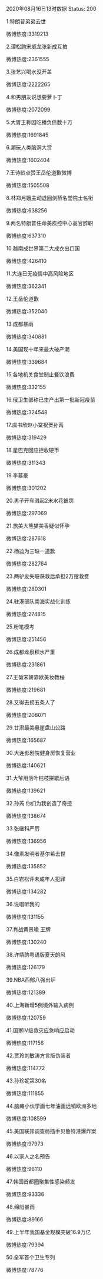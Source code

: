 2020年08月16日13时数据
Status: 200

1.特朗普弟弟去世

微博热度:3319213

2.谭松韵宋威龙张新成互拍

微博热度:2361555

3.张艺兴喝水没开盖

微博热度:2222265

4.和男朋友说想要萝卜丁

微博热度:2072099

5.大胃王称因吃播负债数十万

微博热度:1691845

6.潮玩人类脑洞大赏

微博热度:1602404

7.王诗龄点赞王岳伦道歉微博

微博热度:1505508

8.林郑月娥主动退回剑桥名誉院士名衔

微博热度:638256

9.两名特朗普任命美疾控中心高官辞职

微博热度:637310

10.越南成世界第二大成衣出口国

微博热度:426410

11.大连已无疫情中高风险地区

微博热度:362341

12.王岳伦道歉

微博热度:352040

13.成都暴雨

微博热度:340881

14.美国现十年来最大破产潮

微博热度:339684

15.各地机关食堂制止餐饮浪费

微博热度:332155

16.俄卫生部称已生产出第一批新冠疫苗

微博热度:324548

17.虞书欣赵小棠祝贺孙芮

微博热度:319429

18.星巴克回应拒收硬币

微博热度:311343

19.李慕豪

微博热度:301202

20.男子开车溅起2米水花被罚

微博热度:297069

21.旅美大熊猫美香疑似怀孕

微博热度:287618

22.杨迪为三缺一道歉

微博热度:282764

23.两驴友失联获救后承担2万搜救费

微博热度:280301

24.驻港部队南海实战化训练

微博热度:274815

25.粉笔模考

微博热度:251456

26.成都龙泉积水严重

微博热度:231861

27.王菊宋妍霏欧美妆教程

微博热度:219681

28.又得去捞五条人了

微博热度:208071

29.甘肃最美悬崖盘山公路

微博热度:165687

30.大连影剧院健身房恢复营业

微博热度:140621

31.大爷用落叶枯枝拼歇后语

微博热度:139621

32.孙芮 你们为我创造了奇迹

微博热度:138674

33.张继科严厉

微博热度:136956

34.像素发明者基尔希去世

微博热度:135852

35.白岩松评未成年人犯罪

微博热度:134282

36.说唱听我的

微博热度:131155

37.肖战黄景瑜 王牌

微博热度:130240

38.许靖韵粤语版夏天的风

微博热度:126179

39.NBA西部八强出炉

微博热度:121389

40.上海新增5例境外输入病例

微博热度:120759

41.国家Ⅳ级救灾应急响应启动

微博热度:117156

42.贾玲刘敏涛方言版伪装者

微博热度:114772

43.孙珍妮第30名

微博热度:111855

44.脑瘫小伙学画七年油画远销欧洲多地

微博热度:108599

45.美国联邦调查局插手贝鲁特港爆炸案

微博热度:97973

46.以家人之名预告

微博热度:96110

47.韩国首都圈聚集性感染频发

微博热度:93336

48.绵阳暴雨

微博热度:89166

49.上半年我国基金规模突破16.9万亿

微博热度:79394

50.全军首个卫生专列

微博热度:78776

